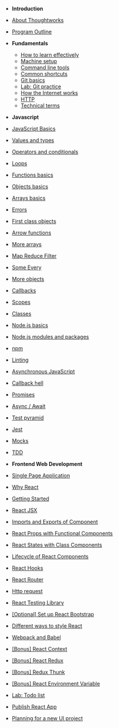 - **Introduction**

- [About Thoughtworks](introduction/thoughtworks)
- [Program Outline](introduction/outline)

- **Fundamentals**

  - [How to learn effectively](fundamentals/how-to-learn)
  - [Machine setup](fundamentals/machine)
  - [Command line tools](fundamentals/command-line)
  - [Common shortcuts](fundamentals/shortcuts)
  - [Git basics](fundamentals/git-basics)
  - [Lab: Git practice](fundamentals/git-practice)
  - [How the Internet works](fundamentals/how-internet-works)
  - [HTTP](fundamentals/http)
  - [Technical terms](fundamentals/technical-terms)

- **Javascript**

- [JavaScript Basics](javascript/basics)
- [Values and types](javascript/values-types)
- [Operators and conditionals](javascript/operators-conditional)
- [Loops](javascript/loops)
- [Functions basics](javascript/functions-basics)
- [Objects basics](javascript/objects-basics)
- [Arrays basics](javascript/arrays-basics)
- [Errors](javascript/errors)
- [First class objects](javascript/first-class-objects)
- [Arrow functions](javascript/arrow-functions)
- [More arrays](javascript/arrays)
- [Map Reduce Filter](javascript/map-reduce-filter)
- [Some Every](javascript/some-every)
- [More objects](javascript/objects)
- [Callbacks](javascript/callbacks)
- [Scopes](javascript/scopes)
- [Classes](javascript/classes)
- [Node.js basics](javascript/node-basics)
- [Node.js modules and packages](javascript/node-modules)
- [npm](javascript/npm)
- [Linting](javascript/linting)
- [Asynchronous JavaScript](javascript/asynchronous-js)
- [Callback hell](javascript/callback-hell)
- [Promises](javascript/promises)
- [Async / Await](javascript/async-await)
- [Test pyramid](javascript/test-pyramid)
- [Jest](javascript/jest)
- [Mocks](javascript/mocks)
- [TDD](javascript/tdd)
<!-- - [Labs for JavaScript](javascript/javascript-labs) -->

- **Frontend Web Development**

- [Single Page Application](frontend/single-page-application)
- [Why React](frontend/why-react)
- [Getting Started](frontend/react-hello-world)
- [React JSX](frontend/react-jsx)
- [Imports and Exports of Component](frontend/import-export-components)
- [React Props with Functional Components](frontend/react-props-with-func)
- [React States with Class Components](frontend/react-state-with-class)
- [Lifecycle of React Components](frontend/react-lifecycle)
- [React Hooks](frontend/react-hooks)
- [React Router](frontend/react-router)
- [Http request](frontend/http-request)
- [React Testing Library](frontend/react-testing-library)
- [[Optional] Set up React Bootstrap](frontend/react-bootstrap)
- [Different ways to style React](frontend/ways-to-style-react)
- [Webpack and Babel](frontend/webpack-babel)
- [[Bonus] React Context](frontend/react-context)
- [[Bonus] React Redux](frontend/react-redux)
- [[Bonus] Redux Thunk](frontend/redux-thunk)
- [[Bonus] React Environment Variable](frontend/react-env-variable)
- [Lab: Todo list](frontend/react-todo-list)
- [Publish React App](frontend/publish-react)
- [Planning for a new UI project](frontend/planning-new-project)
